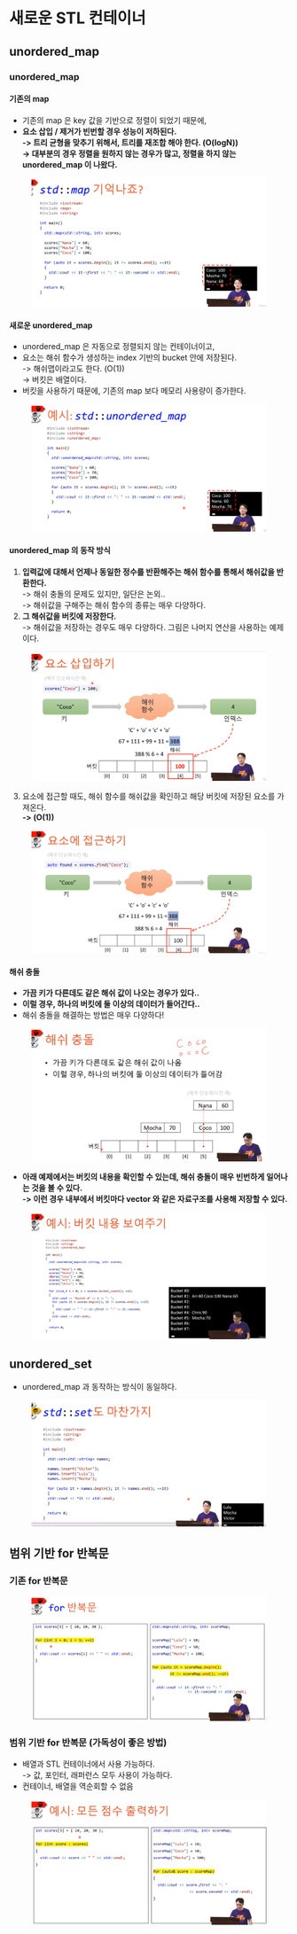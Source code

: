 # 새로운 STL 컨테이너

## unordered\_map

### unordered\_map

#### 기존의 map

* 기존의 map 은 key 값을 기반으로 정렬이 되었기 때문에,&#x20;
* **요소 삽입 / 제거가 빈번할 경우 성능이 저하된다.**\
  **-> 트리 균형을 맞추기 위해서, 트리를 재조합 해야 한다. (O(logN))**\
  **->  대부분의 경우 정렬을 원하지 않는 경우가 많고, 정렬을 하지 않는 unordered\_map 이 나왔다.**&#x20;

<figure><img src="../../.gitbook/assets/image (89).png" alt=""><figcaption></figcaption></figure>

#### 새로운 unordered\_map

* unordered\_map 은 자동으로 정렬되지 않는 컨테이너이고,&#x20;
* 요소는 해쉬 함수가 생성하는 index 기반의 bucket 안에 저장된다. \
  \-> 해쉬맵이라고도 한다. (O(1))\
  \-> 버킷은 배열이다.&#x20;
* 버킷을 사용하기 때문에, 기존의 map 보다 메모리 사용량이 증가한다.

<figure><img src="../../.gitbook/assets/image (91).png" alt=""><figcaption></figcaption></figure>

#### unordered\_map 의 동작 방식&#x20;

1. **입력값에 대해서 언제나 동일한 정수를 반환해주는 해쉬 함수를 통해서 해쉬값을 반환한다.** \
   \-> 해쉬 충돌의 문제도 있지만, 일단은 논외.. \
   \-> 해쉬값을 구해주는 해쉬 함수의 종류는 매우 다양하다.&#x20;
2. **그 해쉬값을 버킷에 저장한다.** \
   \-> 해쉬값을 저장하는 경우도 매우 다양하다. 그림은 나머지 연산을 사용하는 예제이다.

<figure><img src="../../.gitbook/assets/image (92).png" alt=""><figcaption></figcaption></figure>

3. 요소에 접근할 때도, 해쉬 함수를 해쉬값을 확인하고 해당 버킷에 저장된 요소를 가져온다. \
   **-> (O(1))**

<figure><img src="../../.gitbook/assets/image (93).png" alt=""><figcaption></figcaption></figure>

#### 해쉬 충돌

* **가끔 키가 다른데도 같은 해쉬 값이 나오는 경우가 있다..**&#x20;
* **이럴 경우, 하나의 버킷에 둘 이상의 데이터가 들어간다..**
* 해쉬 충돌을 해결하는 방법은 매우 다양하다!

<figure><img src="../../.gitbook/assets/image (94).png" alt=""><figcaption></figcaption></figure>

* **아래 예제에서는 버킷의 내용을 확인할 수 있는데, 해쉬 충돌이 매우 빈번하게 일어나는 것을 볼 수 있다.** \
  **-> 이런 경우 내부에서 버킷마다 vector 와 같은 자료구조를 사용해 저장할 수 있다.**

<figure><img src="../../.gitbook/assets/image (95).png" alt=""><figcaption></figcaption></figure>

## unordered\_set

* unordered\_map 과 동작하는 방식이 동일하다.&#x20;

<figure><img src="../../.gitbook/assets/image (96).png" alt=""><figcaption></figcaption></figure>

## 범위 기반 for 반복문

### 기존 for 반복문

<figure><img src="../../.gitbook/assets/image (97).png" alt=""><figcaption></figcaption></figure>

### 범위 기반 for 반복문 (가독성이 좋은 방법)

* 배열과 STL 컨테이너에서 사용 가능하다. \
  \-> 값, 포인터, 래퍼런스 모두 사용이 가능하다.
* 컨테이너, 배열을 역순회할 수 없음&#x20;

<figure><img src="../../.gitbook/assets/image (98).png" alt=""><figcaption></figcaption></figure>

